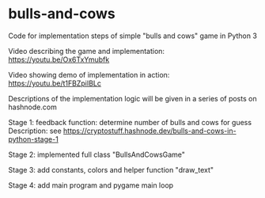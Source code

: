 # bulls-and-cows
Code for implementation steps of simple "bulls and cows" game in Python 3

Video describing the game and implementation: https://youtu.be/Ox6TxYmubfk

Video showing demo of implementation in action: https://youtu.be/t1FBZpiIBLc

Descriptions of the implementation logic will be given in a series of posts on hashnode.com

Stage 1: feedback function: determine number of bulls and cows for guess
Description: see https://cryptostuff.hashnode.dev/bulls-and-cows-in-python-stage-1

Stage 2: implemented full class "BullsAndCowsGame"

Stage 3: add constants, colors and helper function "draw_text"

Stage 4: add main program and pygame main loop
